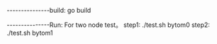 ---------------build:
go build

---------------Run:
For two node test。
step1:  ./test.sh bytom0
step2: ./test.sh bytom1
